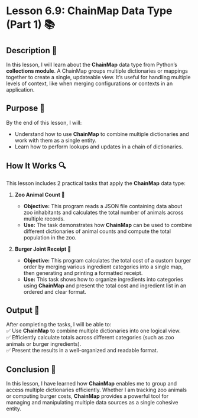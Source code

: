 # Lesson 6.9: ChainMap Data Type (Part 1) 📚

## Description 📝

In this lesson, I will learn about the **ChainMap** data type from Python’s **collections module**.
A ChainMap groups multiple dictionaries or mappings together to create a single, updateable view.
It’s useful for handling multiple levels of context, like when merging configurations or contexts in an application.

## Purpose 🎯

By the end of this lesson, I will:

-   Understand how to use **ChainMap** to combine multiple dictionaries and work with them as a single entity.
-   Learn how to perform lookups and updates in a chain of dictionaries.

## How It Works 🔍

This lesson includes 2 practical tasks that apply the **ChainMap** data type:

1. **Zoo Animal Count 🦁**

    - **Objective:** This program reads a JSON file containing data about zoo inhabitants and calculates the total number of animals across multiple records.
    - **Use:** The task demonstrates how **ChainMap** can be used to combine different dictionaries of animal counts and compute the total population in the zoo.

2. **Burger Joint Receipt 🍔**
    - **Objective:** This program calculates the total cost of a custom burger order by merging various ingredient categories into a single map, then generating and printing a formatted receipt.
    - **Use:** This task shows how to organize ingredients into categories using **ChainMap** and present the total cost and ingredient list in an ordered and clear format.

## Output 📜

After completing the tasks, I will be able to:  
✅ Use **ChainMap** to combine multiple dictionaries into one logical view.  
✅ Efficiently calculate totals across different categories (such as zoo animals or burger ingredients).  
✅ Present the results in a well-organized and readable format.

## Conclusion 🚀

In this lesson, I have learned how **ChainMap** enables me to group and access multiple dictionaries efficiently.
Whether I am tracking zoo animals or computing burger costs, **ChainMap** provides a powerful tool for managing and manipulating multiple data sources as a single cohesive entity.
